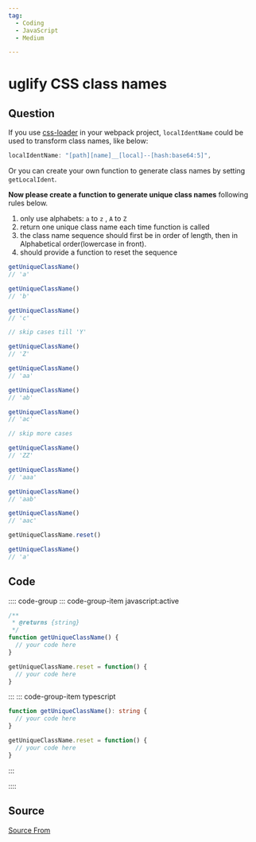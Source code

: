```yaml
---
tag:
  - Coding
  - JavaScript
  - Medium

---
```

  
# uglify CSS class names

## Question
If you use [css-loader](https://github.com/webpack-contrib/css-loader) in your webpack project, `localIdentName` could be used to transform class names, like below:

```js
localIdentName: "[path][name]__[local]--[hash:base64:5]",
```

Or you can create your own function to generate class names by setting `getLocalIdent`.

**Now please create a function to generate unique class names** following rules below.

1.  only use alphabets: `a` to `z` , `A` to `Z`
2.  return one unique class name each time function is called
3.  the class name sequence should first be in order of length, then in Alphabetical order(lowercase in front).
4.  should provide a function to reset the sequence

```js
getUniqueClassName()
// 'a'

getUniqueClassName()
// 'b'

getUniqueClassName()
// 'c'

// skip cases till 'Y'

getUniqueClassName()
// 'Z'

getUniqueClassName()
// 'aa'

getUniqueClassName()
// 'ab'

getUniqueClassName()
// 'ac'

// skip more cases

getUniqueClassName()
// 'ZZ'

getUniqueClassName()
// 'aaa'

getUniqueClassName()
// 'aab'

getUniqueClassName()
// 'aac'

getUniqueClassName.reset()

getUniqueClassName()
// 'a'
```

## Code
:::: code-group
::: code-group-item javascript:active
```javascript
/**
 * @returns {string}
 */
function getUniqueClassName() {
  // your code here
}

getUniqueClassName.reset = function() {
  // your code here
}
```
:::
    ::: code-group-item typescript
```typescript
function getUniqueClassName(): string {
  // your code here
}

getUniqueClassName.reset = function() {
  // your code here
}
```
:::
    
::::



##  Source
[Source From](https://bigfrontend.dev/problem/unique-class-name)

  